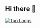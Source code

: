 ## Hi there 👋

[![Top Langs](https://github-readme-stats.vercel.app/api/top-langs/?username=JohnRTitor&theme=dark&layout=compact&langs_count=6&exclude_repo=agile_octopus,agile-octopus-lambda,DynamisBot,fedora-wsl,github-actions-runner-aws,KtLodestone,KtUniversalis,KtXivApi,minecraft-oci,windows-usb-image-sh)](https://github.com/anuraghazra/github-readme-stats)

<!--
**JohnRTitor/JohnRTitor** is a ✨ _special_ ✨ repository because its `README.md` (this file) appears on your GitHub profile.

Here are some ideas to get you started:

- 🔭 I’m currently working on ...
- 🌱 I’m currently learning ...
- 👯 I’m looking to collaborate on ...
- 🤔 I’m looking for help with ...
- 💬 Ask me about ...
- 📫 How to reach me: ...
- 😄 Pronouns: ...
- ⚡ Fun fact: ...
-->
